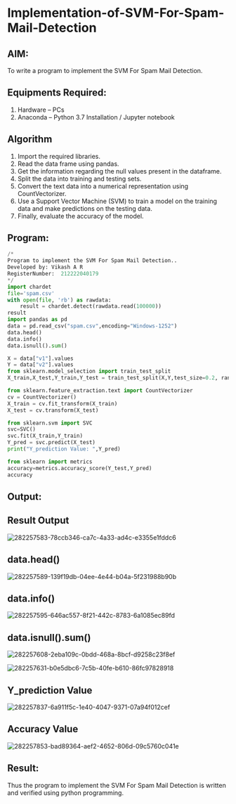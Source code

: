 # Implementation-of-SVM-For-Spam-Mail-Detection

## AIM:
To write a program to implement the SVM For Spam Mail Detection.

## Equipments Required:
1. Hardware – PCs
2. Anaconda – Python 3.7 Installation / Jupyter notebook

## Algorithm
1. Import the required libraries.
2. Read the data frame using pandas. 
3. Get the information regarding the null values present in the dataframe.
4. Split the data into training and testing sets.
5. Convert the text data into a numerical representation using CountVectorizer.
6. Use a Support Vector Machine (SVM) to train a model on the training data and make predictions on the testing data.
7. Finally, evaluate the accuracy of the model.

## Program:
```python
/*
Program to implement the SVM For Spam Mail Detection..
Developed by: Vikash A R
RegisterNumber:  212222040179
*/
import chardet 
file='spam.csv'
with open(file, 'rb') as rawdata: 
    result = chardet.detect(rawdata.read(100000))
result
import pandas as pd
data = pd.read_csv("spam.csv",encoding="Windows-1252")
data.head()
data.info()
data.isnull().sum()

X = data["v1"].values
Y = data["v2"].values
from sklearn.model_selection import train_test_split
X_train,X_test,Y_train,Y_test = train_test_split(X,Y,test_size=0.2, random_state=0)

from sklearn.feature_extraction.text import CountVectorizer
cv = CountVectorizer()
X_train = cv.fit_transform(X_train)
X_test = cv.transform(X_test)

from sklearn.svm import SVC
svc=SVC()
svc.fit(X_train,Y_train)
Y_pred = svc.predict(X_test)
print("Y_prediction Value: ",Y_pred)

from sklearn import metrics
accuracy=metrics.accuracy_score(Y_test,Y_pred)
accuracy
```

## Output:

## Result Output

![282257583-78ccb346-ca7c-4a33-ad4c-e3355e1fddc6](https://github.com/VIKASHAR/Implementation-of-SVM-For-Spam-Mail-Detection/assets/119405655/2006ebd7-0da9-4d49-b536-6e8ae84a09e3)

## data.head()

![282257589-139f19db-04ee-4e44-b04a-5f231988b90b](https://github.com/VIKASHAR/Implementation-of-SVM-For-Spam-Mail-Detection/assets/119405655/332aee83-052e-43df-85c5-5a5892d0a8b0)

## data.info()

![282257595-646ac557-8f21-442c-8783-6a1085ec89fd](https://github.com/VIKASHAR/Implementation-of-SVM-For-Spam-Mail-Detection/assets/119405655/2b54c627-0df8-49aa-a714-6a63ebb24678)

## data.isnull().sum()

![282257608-2eba109c-0bdd-468a-8bcf-d9258c23f8ef](https://github.com/VIKASHAR/Implementation-of-SVM-For-Spam-Mail-Detection/assets/119405655/ca6f7181-50ea-4907-9b9f-dcb61ef6ca9f)

![282257631-b0e5dbc6-7c5b-40fe-b610-86fc97828918](https://github.com/VIKASHAR/Implementation-of-SVM-For-Spam-Mail-Detection/assets/119405655/a1abaad9-87b1-400e-8414-b52a0cc7985b)


## Y_prediction Value

![282257837-6a911f5c-1e40-4047-9371-07a94f012cef](https://github.com/VIKASHAR/Implementation-of-SVM-For-Spam-Mail-Detection/assets/119405655/ebcbd919-d4b3-4fb9-96a2-ee33be6a8a0b)

## Accuracy Value

![282257853-bad89364-aef2-4652-806d-09c5760c041e](https://github.com/VIKASHAR/Implementation-of-SVM-For-Spam-Mail-Detection/assets/119405655/22e30b8b-47e1-4c00-a8e3-6d3b711f641f)



## Result:
Thus the program to implement the SVM For Spam Mail Detection is written and verified using python programming.
